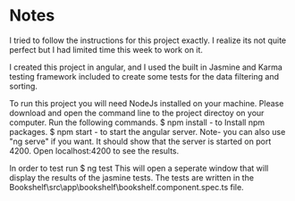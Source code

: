 # Notes
I tried to follow the instructions for this project exactly. I realize its not quite perfect but I had limited time this week to work on it.

I created this project in angular, and I used the built in Jasmine and Karma testing framework included to create some tests for the data filtering and sorting.

To run this project you will need NodeJs installed on your machine. 
Please download and open the command line to the project directoy on your computer. 
Run the following commands.
$ npm install - to Install npm packages.
$ npm start - to start the angular server. 
Note- you can also use "ng serve" if you want.
It should show that the server is started on port 4200. 
Open localhost:4200 to see the results.

In order to test run
$ ng test
This will open a seperate window that will display the results of the jasmine tests.
The tests are written in the Bookshelf\src\app\bookshelf\bookshelf.component.spec.ts file.
